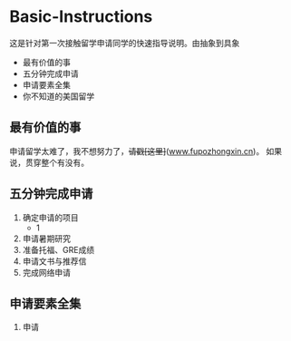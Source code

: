 # Basic-Instructions 
这是针对第一次接触留学申请同学的快速指导说明。由抽象到具象

- 最有价值的事
- 五分钟完成申请
- 申请要素全集
- 你不知道的美国留学

## 最有价值的事 ##
申请留学太难了，我不想努力了，~~请戳[这里]~~(www.fupozhongxin.cn)。
如果说，贯穿整个有没有。

## 五分钟完成申请 ##

1. 确定申请的项目
   - 1
2. 申请暑期研究
3. 准备托福、GRE成绩
4. 申请文书与推荐信
5. 完成网络申请

## 申请要素全集 ##

1. 申请
